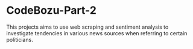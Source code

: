 # CodeBozu-Part-2
This projects aims to use web scraping and sentiment analysis to investigate tendencies in various news sources when referring to certain politicians.
